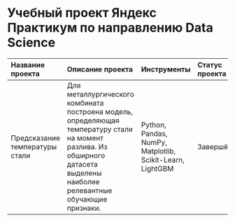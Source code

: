 # Учебный проект Яндекс Практикум по направлению Data Science

|Название проекта|Описание проекта|Инструменты|Статус проекта|
|:---------------|:---------------|:----------|:----------|
|Предсказание температуры стали|Для металлургического комбината построена модель, определяющая температуру стали на момент разлива. Из обширного датасета выделены наиболее релевантные обучающие признаки.|Python, Pandas, NumPy, Matplotlib, Scikit-Learn, LightGBM|Завершён|
